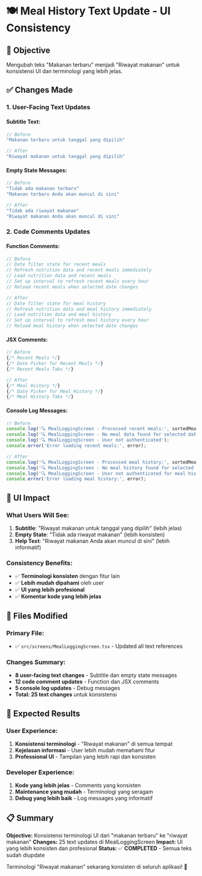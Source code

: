 # 🍽️ Meal History Text Update - UI Consistency

## 🎯 **Objective**
Mengubah teks "Makanan terbaru" menjadi "Riwayat makanan" untuk konsistensi UI dan terminologi yang lebih jelas.

## ✅ **Changes Made**

### **1. User-Facing Text Updates**

#### **Subtitle Text:**
```javascript
// Before
"Makanan terbaru untuk tanggal yang dipilih"

// After  
"Riwayat makanan untuk tanggal yang dipilih"
```

#### **Empty State Messages:**
```javascript
// Before
"Tidak ada makanan terbaru"
"Makanan terbaru Anda akan muncul di sini"

// After
"Tidak ada riwayat makanan" 
"Riwayat makanan Anda akan muncul di sini"
```

### **2. Code Comments Updates**

#### **Function Comments:**
```javascript
// Before
// Date filter state for recent meals
// Refresh nutrition data and recent meals immediately
// Load nutrition data and recent meals
// Set up interval to refresh recent meals every hour
// Reload recent meals when selected date changes

// After
// Date filter state for meal history
// Refresh nutrition data and meal history immediately
// Load nutrition data and meal history
// Set up interval to refresh meal history every hour
// Reload meal history when selected date changes
```

#### **JSX Comments:**
```javascript
// Before
{/* Recent Meals */}
{/* Date Picker for Recent Meals */}
{/* Recent Meals Tabs */}

// After
{/* Meal History */}
{/* Date Picker for Meal History */}
{/* Meal History Tabs */}
```

#### **Console Log Messages:**
```javascript
// Before
console.log('🔍 MealLoggingScreen - Processed recent meals:', sortedMeals);
console.log('🔍 MealLoggingScreen - No meal data found for selected date');
console.log('🔍 MealLoggingScreen - User not authenticated');
console.error('Error loading recent meals:', error);

// After
console.log('🔍 MealLoggingScreen - Processed meal history:', sortedMeals);
console.log('🔍 MealLoggingScreen - No meal history found for selected date');
console.log('🔍 MealLoggingScreen - User not authenticated for meal history');
console.error('Error loading meal history:', error);
```

## 📱 **UI Impact**

### **What Users Will See:**
1. **Subtitle**: "Riwayat makanan untuk tanggal yang dipilih" (lebih jelas)
2. **Empty State**: "Tidak ada riwayat makanan" (lebih konsisten)
3. **Help Text**: "Riwayat makanan Anda akan muncul di sini" (lebih informatif)

### **Consistency Benefits:**
- ✅ **Terminologi konsisten** dengan fitur lain
- ✅ **Lebih mudah dipahami** oleh user
- ✅ **UI yang lebih profesional**
- ✅ **Komentar kode yang lebih jelas**

## 🔄 **Files Modified**

### **Primary File:**
- ✅ `src/screens/MealLoggingScreen.tsx` - Updated all text references

### **Changes Summary:**
- **8 user-facing text changes** - Subtitle dan empty state messages
- **12 code comment updates** - Function dan JSX comments  
- **5 console log updates** - Debug messages
- **Total: 25 text changes** untuk konsistensi

## 🎯 **Expected Results**

### **User Experience:**
1. **Konsistensi terminologi** - "Riwayat makanan" di semua tempat
2. **Kejelasan informasi** - User lebih mudah memahami fitur
3. **Professional UI** - Tampilan yang lebih rapi dan konsisten

### **Developer Experience:**
1. **Kode yang lebih jelas** - Comments yang konsisten
2. **Maintenance yang mudah** - Terminologi yang seragam
3. **Debug yang lebih baik** - Log messages yang informatif

## 📋 **Summary**

**Objective:** Konsistensi terminologi UI dari "makanan terbaru" ke "riwayat makanan"
**Changes:** 25 text updates di MealLoggingScreen
**Impact:** UI yang lebih konsisten dan profesional
**Status:** ✅ **COMPLETED** - Semua teks sudah diupdate

Terminologi "Riwayat makanan" sekarang konsisten di seluruh aplikasi! 🎉
